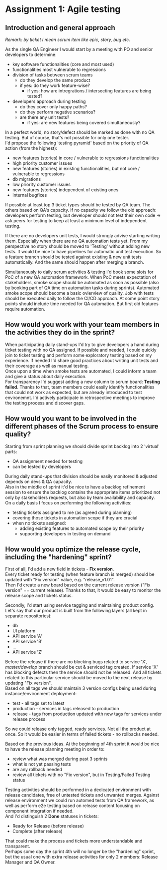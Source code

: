 # Assignment 1: Agile testing

## Introduction and general approach

*Remark: by ticket I mean scrum item like epic, story, bug etc.*

As the single QA Engineer I would start by a meeting with PO and senior developers to determine:</br>
- key software functionalities (core and most used)</br>
- functionalities most vulnerable to regressions</br>
- division of tasks between scrum teams</br>
  - do they develop the same product</br>
  - if yes: do they work feature-wise?</br>
    - if yes: how are intregrations / intersecting features are being tested?</br>
- developers approach during testing</br>
  - do they cover only happy paths?</br>
  - do they perform negative scenarios?</br>
  - are there any unit tests?</br>
    - if yes: are new features being covered simultaneously?

In a perfect world, no story/defect should be marked as done with no QA testing. But of course, that's not possible for only one tester. </br>
I'd propose the following 'testing pyramid' based on the priority of QA action (from the highest): </br>
- new features (stories) in core / vulnerable to regressions functionalities</br>
- high priority customer issues</br>
- new features (stories) in existing functionalities, but not core / vulnerable to regressions</br>
- db migrations</br>
- low priority customer issues</br>
- new features (stories) independent of existing ones</br>
- internal bugfixes

If possible at least top 3 ticket types should be tested by QA team. The others based on QA's capacity. If no capacity we follow the old approach: developers perform testing, but developer should not test their own code -> ask peers for testing to keep at least a minimum level of independent testing.

If there are no developers unit tests, I would strongly advise starting writing them. Especially when there are no QA automation tests yet. From my perspective no story should be moved to 'Testing' without adding new tests. It would be nice to have pipelines for automatic unit test execution. So a feature branch should be tested against existing & new unit tests automatically. And the same should happen after merging a branch.

Simultaneously to daily scrum activities & testing I'd book some slots for PoC of a new QA automation framework. When PoC meets expectation of stakeholders, smoke scope should be automated as soon as possible (also by booking part of QA time on automation tasks during sprints). Automated smoke scope should become a basic ovierview of quality. Job with tests should be executed daily to follow the CI/CD approach. At some point story points should include time needed for QA automation. But first old features require automation.


## How would you work with your team members in the activities they do in the sprint?

When participating daily stand-ups I'd try to give developers a hand during ticket testing with no QA assigned. If possible and needed, I could quickly join to ticket testing and perform some exploratory testing based on my experience. If needed I'd share good practices about writing unit tests and their coverage as well as manual testing. </br>
Once upon a time when smoke tests are automated, I could inform a team and give a status about daily execution. </br>
For transparency I'd suggest adding a new column to scrum board: **Testing failed**. Thanks to that, team members could easily identify functionalities that could not work as expected, but are already introduced to test environemnt.</b>
I'd actively participate in retrospective meetings to improve the testing process and discover gaps.


## How would you want to be involved in the different phases of the Scrum process to ensure quality?

Starting from sprint planning we should divide sprint backlog into 2 'virtual' parts: </br>
- QA assignment needed for testing</br>
- can be tested by developers</br>

During daily stand-ups that division should be easily monitored & adjusted depends on devs & QA capacity.</br>
Also in the middle of sprint it'd be nice to have a backlog refinement session to ensure the backlog contains the appropriate items prioritized not only by stakeholders requests, but also by team availability and capacity. </br>
On a daily basis I focus on  performing the following activities: </br>
- testing tickets assigned to me (as agreed during planning)</br>
- covering those tickets in automation scope if they are crucial</br>
- when no tickets assigned:</br>
  - adding existing features to automated scope by their priority</br>
  - supporting developers in testing on demand</br>


## How would you optimize the release cycle, including the "hardening" sprint?

First of all, I'd add a new field in tickets - **Fix version**.</br>
Every ticket ready for testing (when feature branch is merged) should be updated with "Fix version" value, e.g. "release_v1.01".</br>
Then I'd create a new board based on the current release version ("Fix version" == current release). Thanks to that, it would be easy to monitor the release scope and tickets status.</br>

Secondly, I'd start using service tagging and maintaining product config.</br>
Let's say that our product is built from the following layers (all kept in separate repositories):</br>
- db</br>
- UI platform</br>
- API service 'A'</br>
- API service 'B'</br>
- ...</br>
- API service 'Z'</br>

Before the release if there are no blocking bugs related to service 'X', *master/develop* branch should be cut & serviced tag created. If service 'X' has blocking defects then the service should not be released. And all tickets related to this particular service should be moved to the next release by updating "Fix version".</br>
Based on all tags we should maintain 3 version configs being used during instance/environment deployment:</br>
- test - all tags set to latest</br>
- production - services in tags released to production</br>
- release - tags from production updated with new tags for services under release process</br>

So we could release only tagged, ready services. Not all the product at once. So it would be easier in terms of failed tickets - no rollbacks needed.</br>

Based on the previous ideas. At the beginning of 4th sprint it would be nice to have the release planning meeting in order to:</br>
- review what was merged during past 3 sprints</br>
- what is not yet passing tests</br>
- are any rollback needed</br>
- review all tickets with no "Fix version", but in Testing/Failed Testing status</br>

Testing activities should be performed in a dedicated environment with release candidates, free of untested tickets and unwanted merges. Against release environment we could run automed tests from QA framework, as well as perform e2e testing based on release content focusing on component integration if needed.</br>
And I'd distinguish 2 **Done** statuses in tickets:</br>
- Ready for Release (before release)</br>
- Complete (after release)</br>

That could make the process and tickets more understandable and transparent.</br>
Perhaps some day the sprint 4th will no longer be the "hardening" sprint, but the usual one with extra release activities for only 2 members: Release Manager and QA Owner.

